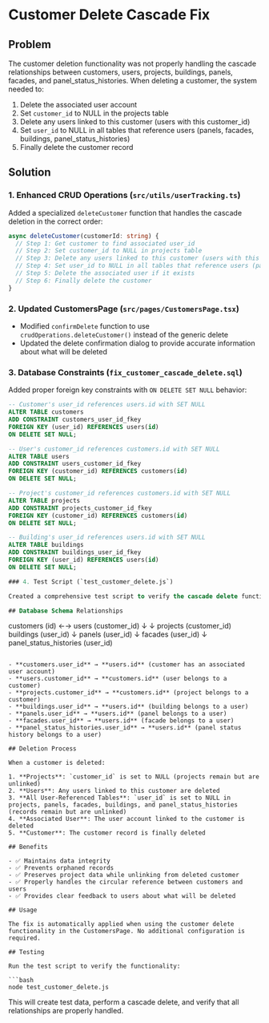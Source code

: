 # Customer Delete Cascade Fix

## Problem
The customer deletion functionality was not properly handling the cascade relationships between customers, users, projects, buildings, panels, facades, and panel_status_histories. When deleting a customer, the system needed to:

1. Delete the associated user account
2. Set `customer_id` to NULL in the projects table
3. Delete any users linked to this customer (users with this customer_id)
4. Set `user_id` to NULL in all tables that reference users (panels, facades, buildings, panel_status_histories)
5. Finally delete the customer record

## Solution

### 1. Enhanced CRUD Operations (`src/utils/userTracking.ts`)

Added a specialized `deleteCustomer` function that handles the cascade deletion in the correct order:

```typescript
async deleteCustomer(customerId: string) {
  // Step 1: Get customer to find associated user_id
  // Step 2: Set customer_id to NULL in projects table
  // Step 3: Delete any users linked to this customer (users with this customer_id)
  // Step 4: Set user_id to NULL in all tables that reference users (panels, facades, buildings, panel_status_histories)
  // Step 5: Delete the associated user if it exists
  // Step 6: Finally delete the customer
}
```

### 2. Updated CustomersPage (`src/pages/CustomersPage.tsx`)

- Modified `confirmDelete` function to use `crudOperations.deleteCustomer()` instead of the generic delete
- Updated the delete confirmation dialog to provide accurate information about what will be deleted

### 3. Database Constraints (`fix_customer_cascade_delete.sql`)

Added proper foreign key constraints with `ON DELETE SET NULL` behavior:

```sql
-- Customer's user_id references users.id with SET NULL
ALTER TABLE customers 
ADD CONSTRAINT customers_user_id_fkey 
FOREIGN KEY (user_id) REFERENCES users(id) 
ON DELETE SET NULL;

-- User's customer_id references customers.id with SET NULL  
ALTER TABLE users 
ADD CONSTRAINT users_customer_id_fkey 
FOREIGN KEY (customer_id) REFERENCES customers(id) 
ON DELETE SET NULL;

-- Project's customer_id references customers.id with SET NULL
ALTER TABLE projects 
ADD CONSTRAINT projects_customer_id_fkey 
FOREIGN KEY (customer_id) REFERENCES customers(id) 
ON DELETE SET NULL;

-- Building's user_id references users.id with SET NULL
ALTER TABLE buildings 
ADD CONSTRAINT buildings_user_id_fkey 
FOREIGN KEY (user_id) REFERENCES users(id) 
ON DELETE SET NULL;

### 4. Test Script (`test_customer_delete.js`)

Created a comprehensive test script to verify the cascade delete functionality works correctly.

## Database Schema Relationships

```
customers (id) ←→ users (customer_id)
     ↓                    ↓
projects (customer_id)  buildings (user_id)
                              ↓
                         panels (user_id)
                              ↓
                         facades (user_id)
                              ↓
                    panel_status_histories (user_id)
```

- **customers.user_id** → **users.id** (customer has an associated user account)
- **users.customer_id** → **customers.id** (user belongs to a customer)
- **projects.customer_id** → **customers.id** (project belongs to a customer)
- **buildings.user_id** → **users.id** (building belongs to a user)
- **panels.user_id** → **users.id** (panel belongs to a user)
- **facades.user_id** → **users.id** (facade belongs to a user)
- **panel_status_histories.user_id** → **users.id** (panel status history belongs to a user)

## Deletion Process

When a customer is deleted:

1. **Projects**: `customer_id` is set to NULL (projects remain but are unlinked)
2. **Users**: Any users linked to this customer are deleted
3. **All User-Referenced Tables**: `user_id` is set to NULL in projects, panels, facades, buildings, and panel_status_histories (records remain but are unlinked)
4. **Associated User**: The user account linked to the customer is deleted
5. **Customer**: The customer record is finally deleted

## Benefits

- ✅ Maintains data integrity
- ✅ Prevents orphaned records
- ✅ Preserves project data while unlinking from deleted customer
- ✅ Properly handles the circular reference between customers and users
- ✅ Provides clear feedback to users about what will be deleted

## Usage

The fix is automatically applied when using the customer delete functionality in the CustomersPage. No additional configuration is required.

## Testing

Run the test script to verify the functionality:

```bash
node test_customer_delete.js
```

This will create test data, perform a cascade delete, and verify that all relationships are properly handled.
